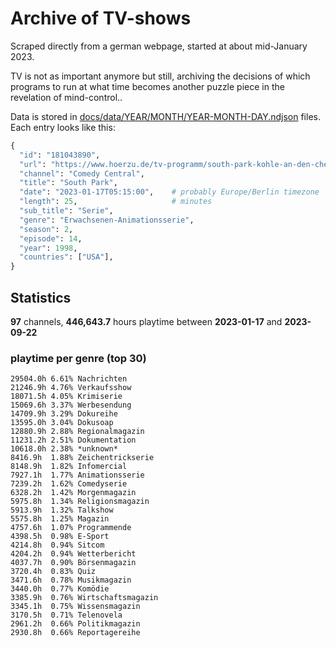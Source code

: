 # Archive of TV-shows

Scraped directly from a german webpage, started at about mid-January 2023.

TV is not as important anymore but still, archiving the decisions of which programs to run at what time
becomes another puzzle piece in the revelation of mind-control.. 

Data is stored in [docs/data/YEAR/MONTH/YEAR-MONTH-DAY.ndjson](docs/data/) files. 
Each entry looks like this:

```python
{
  "id": "181043890", 
  "url": "https://www.hoerzu.de/tv-programm/south-park-kohle-an-den-chefkoch/bid_181043890/", 
  "channel": "Comedy Central", 
  "title": "South Park", 
  "date": "2023-01-17T05:15:00",    # probably Europe/Berlin timezone 
  "length": 25,                     # minutes 
  "sub_title": "Serie", 
  "genre": "Erwachsenen-Animationsserie", 
  "season": 2, 
  "episode": 14, 
  "year": 1998, 
  "countries": ["USA"],
}
```

## Statistics

**97** channels, **446,643.7** hours playtime between **2023-01-17** and **2023-09-22**


### playtime per genre (top 30)

    29504.0h 6.61% Nachrichten
    21246.9h 4.76% Verkaufsshow
    18071.5h 4.05% Krimiserie
    15069.6h 3.37% Werbesendung
    14709.9h 3.29% Dokureihe
    13595.0h 3.04% Dokusoap
    12880.9h 2.88% Regionalmagazin
    11231.2h 2.51% Dokumentation
    10618.0h 2.38% *unknown*
    8416.9h  1.88% Zeichentrickserie
    8148.9h  1.82% Infomercial
    7927.1h  1.77% Animationsserie
    7239.2h  1.62% Comedyserie
    6328.2h  1.42% Morgenmagazin
    5975.8h  1.34% Religionsmagazin
    5913.9h  1.32% Talkshow
    5575.8h  1.25% Magazin
    4757.6h  1.07% Programmende
    4398.5h  0.98% E-Sport
    4214.8h  0.94% Sitcom
    4204.2h  0.94% Wetterbericht
    4037.7h  0.90% Börsenmagazin
    3720.4h  0.83% Quiz
    3471.6h  0.78% Musikmagazin
    3440.0h  0.77% Komödie
    3385.9h  0.76% Wirtschaftsmagazin
    3345.1h  0.75% Wissensmagazin
    3170.5h  0.71% Telenovela
    2961.2h  0.66% Politikmagazin
    2930.8h  0.66% Reportagereihe
